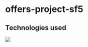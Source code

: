 # offers-project-sf5

## Technologies used

<img src="{https://img.shields.io/badge/Spring-6DB33F?style=for-the-badge&logo=spring&logoColor=white}" />

